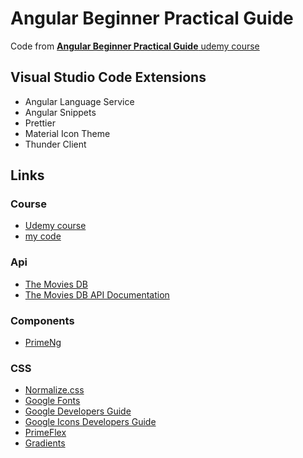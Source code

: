 # Angular Beginner Practical Guide

Code from [**Angular Beginner Practical Guide** udemy course](https://www.udemy.com/course/angular-beginner-practical-guide/)

## Visual Studio Code Extensions

-   Angular Language Service
-   Angular Snippets
-   Prettier
-   Material Icon Theme
-   Thunder Client

## Links

### Course

-   [Udemy course](https://www.udemy.com/course/angular-beginner-practical-guide/)
-   [my code](https://github.com/agedito/udemy-angular-beginner-practical-guide/)

### Api

-   [The Movies DB](https://www.themoviedb.org/)
-   [The Movies DB API Documentation](https://developers.themoviedb.org/)

### Components

-   [PrimeNg](https://www.primefaces.org/primeng/)

### CSS

-   [Normalize.css](https://necolas.github.io/normalize.css/)
-   [Google Fonts](https://developers.google.com/)
-   [Google Developers Guide](https://fonts.google.com/)
-   [Google Icons Developers Guide](https://developers.google.com/fonts/docs/material_icons)
-   [PrimeFlex](https://www.primefaces.org/primeflex/)
-   [Gradients](https://cssgradient.io/)
